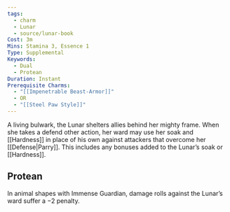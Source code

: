 ```yaml
---
tags:
  - charm
  - Lunar
  - source/lunar-book
Cost: 3m
Mins: Stamina 3, Essence 1
Type: Supplemental
Keywords:
  - Dual
  - Protean
Duration: Instant
Prerequisite Charms:
  - "[[Impenetrable Beast-Armor]]"
  - OR
  - "[[Steel Paw Style]]"
---
```

A living bulwark, the Lunar shelters allies behind her mighty frame. When she takes a defend other action, her ward may use her soak and [[Hardness]] in place of his own against attackers that overcome her [[Defense|Parry]]. This includes any bonuses added to the Lunar’s soak or [[Hardness]]. 
## Protean 

In animal shapes with Immense Guardian, damage rolls against the Lunar’s ward suffer a −2 penalty.